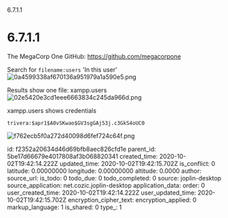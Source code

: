 6.7.1.1

# 6.7.1.1
The MegaCorp One GitHub: https://github.com/megacorpone

Search for `filename:users` 'In this user'
![0a4599338af670136a951979a1a590e5.png](:/da36dd147c7e461db80425a87a68ddfa)

Results show one file: xampp.users
![02e5420e3cd1eee6663834c245da966d.png](:/4217c1d17f67407c85f21444e6bd4513)

xampp.users shows credentials
```plaintext
trivera:$apr1$A0vSKwao$GV3sgGAj53j.c3GkS4oUC0
```
![f762ecb5f0a272d40098d6fef724c64f.png](:/3a2f90aaa57e4f5990362cf6a6f5c35a)

id: f2352a20634d46d69bfb8aec826cfd1e
parent_id: 5be17d66679e4017808af3b068820341
created_time: 2020-10-02T19:42:14.222Z
updated_time: 2020-10-02T19:42:15.702Z
is_conflict: 0
latitude: 0.00000000
longitude: 0.00000000
altitude: 0.0000
author: 
source_url: 
is_todo: 0
todo_due: 0
todo_completed: 0
source: joplin-desktop
source_application: net.cozic.joplin-desktop
application_data: 
order: 0
user_created_time: 2020-10-02T19:42:14.222Z
user_updated_time: 2020-10-02T19:42:15.702Z
encryption_cipher_text: 
encryption_applied: 0
markup_language: 1
is_shared: 0
type_: 1